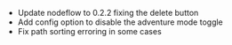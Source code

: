 * Update nodeflow to 0.2.2 fixing the delete button
* Add config option to disable the adventure mode toggle
* Fix path sorting erroring in some cases